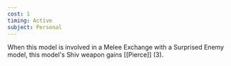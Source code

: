 ```yaml
---
cost: 1
timing: Active
subject: Personal
---
```

When this model is involved in a Melee Exchange with a Surprised Enemy model, this model's Shiv weapon gains [[Pierce]] (3).